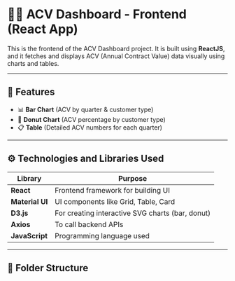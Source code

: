 # 🧑‍💻 ACV Dashboard - Frontend (React App)

This is the frontend of the ACV Dashboard project. It is built using **ReactJS**, and it fetches and displays ACV (Annual Contract Value) data visually using charts and tables.

---

## 📌 Features

- 📊 **Bar Chart** (ACV by quarter & customer type)
- 🍩 **Donut Chart** (ACV percentage by customer type)
- 📋 **Table** (Detailed ACV numbers for each quarter)

---

## ⚙️ Technologies and Libraries Used

| Library        | Purpose                                        |
|----------------|------------------------------------------------|
| **React**      | Frontend framework for building UI             |
| **Material UI**| UI components like Grid, Table, Card           |
| **D3.js**      | For creating interactive SVG charts (bar, donut)|
| **Axios**      | To call backend APIs                           |
| **JavaScript** | Programming language used                      |

---

## 📁 Folder Structure

